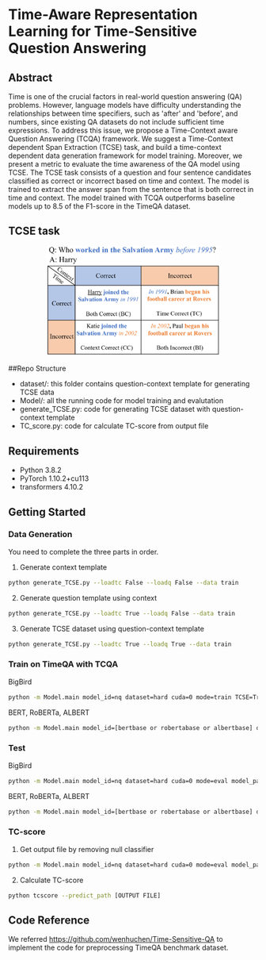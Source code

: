 # Time-Aware Representation Learning for Time-Sensitive Question Answering



## Abstract
Time is one of the crucial factors in real-world question answering (QA) problems. However, language models have difficulty understanding the relationships between time specifiers, such as 'after' and 'before', and numbers, since existing QA datasets do not include sufficient time expressions. To address this issue, we propose a Time-Context aware Question Answering (TCQA) framework. We suggest a Time-Context dependent Span Extraction (TCSE) task, and build a time-context dependent data generation framework for model training. Moreover, we present a metric to evaluate the time awareness of the QA model using TCSE. The TCSE task consists of a question and four sentence candidates classified as correct or incorrect based on time and context. The model is trained to extract the answer span from the sentence that is both correct in time and context. The model trained with TCQA outperforms baseline models up to 8.5 of the F1-score in the TimeQA dataset. 

## TCSE task
<p align="center">
<img src="./images/TCSE.PNG" width="70%" height="42.35%" title="TCSE"/>
</p>

##Repo Structure
- dataset/: this folder contains question-context template for generating TCSE data
- Model/: all the running code for model training and evalutation
- generate_TCSE.py: code for generating TCSE dataset with question-context template
- TC_score.py: code for calculate TC-score from output file

## Requirements
- Python 3.8.2
- PyTorch 1.10.2+cu113
- transformers 4.10.2

## Getting Started
### Data Generation
You need to complete the three parts in order.
1. Generate context template 
```bash
python generate_TCSE.py --loadtc False --loadq False --data train
```
2. Generate question template using context
```bash
python generate_TCSE.py --loadtc True --loadq False --data train
```
3. Generate TCSE dataset using question-context template
```bash
python generate_TCSE.py --loadtc True --loadq True --data train
```

### Train on TimeQA with TCQA
BigBird
```bash
python -m Model.main model_id=nq dataset=hard cuda=0 mode=train TCSE=True k=1.0 CRL=True k_crl=0.5
```
BERT, RoBERTa, ALBERT
```bash
python -m Model.main model_id=[bertbase or robertabase or albertbase] dataset=hard mode=eval use_bert=True max_sequence_length=512 doc_stride=256 TCSE=True k=1.0 CRL=True k_crl=1.0
```
### Test
BigBird
```bash
python -m Model.main model_id=nq dataset=hard cuda=0 mode=eval model_path=[YOUR_MODEL]
```
BERT, RoBERTa, ALBERT
```bash
python -m Model.main model_id=[bertbase or robertabase or albertbase] dataset=hard mode=eval use_bert=True max_sequence_length=512 doc_stride=256 model_path=[YOUR_MODEL]
```
### TC-score
1. Get output file by removing null classifier
```bash
python -m Model.main model_id=nq dataset=hard cuda=0 mode=eval model_path=[YOUR_MODEL] --TCAS True
```
2. Calculate TC-score
```bash
python tcscore --predict_path [OUTPUT FILE]
```

## Code Reference

We referred https://github.com/wenhuchen/Time-Sensitive-QA to implement the code for preprocessing TimeQA benchmark dataset.